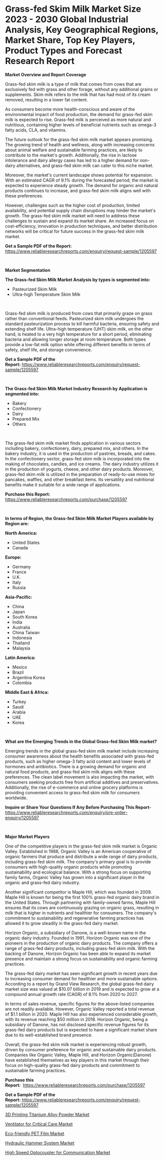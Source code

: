 <p><h1>Grass-fed Skim Milk Market Size 2023 - 2030 Global Industrial Analysis, Key Geographical Regions, Market Share, Top Key Players, Product Types and Forecast Research Report</h1></p><p><strong>Market Overview and Report Coverage</strong></p>
<p><p>Grass-fed skim milk is a type of milk that comes from cows that are exclusively fed with grass and other forage, without any additional grains or supplements. Skim milk refers to the milk that has had most of its cream removed, resulting in a lower fat content.</p><p>As consumers become more health-conscious and aware of the environmental impact of food production, the demand for grass-fed skim milk is expected to rise. Grass-fed milk is perceived as more natural and nutritious, containing higher levels of beneficial nutrients such as omega-3 fatty acids, CLA, and vitamins.</p><p>The future outlook for the grass-fed skim milk market appears promising. The growing trend of health and wellness, along with increasing concerns about animal welfare and sustainable farming practices, are likely to contribute to the market's growth. Additionally, the rise in lactose intolerance and dairy allergy cases has led to a higher demand for non-dairy alternatives, and grass-fed skim milk can cater to this niche market.</p><p>Moreover, the market's current landscape shows potential for expansion. With an estimated CAGR of 9.1% during the forecasted period, the market is expected to experience steady growth. The demand for organic and natural products continues to increase, and grass-fed skim milk aligns well with these preferences.</p><p>However, challenges such as the higher cost of production, limited availability, and potential supply chain disruptions may hinder the market's growth. The grass-fed skim milk market will need to address these challenges to sustain and expand its market share. An increased focus on cost-efficiency, innovation in production techniques, and better distribution networks will be critical for future success in the grass-fed skim milk market.</p></p>
<p><strong>Get a Sample PDF of the Report:</strong> <a href="https://www.reliableresearchreports.com/enquiry/request-sample/1205597">https://www.reliableresearchreports.com/enquiry/request-sample/1205597</a></p>
<p>&nbsp;</p>
<p><strong>Market Segmentation</strong></p>
<p><strong>The Grass-fed Skim Milk Market Analysis by types is segmented into:</strong></p>
<p><ul><li>Pasteurized Skim Milk</li><li>Ultra-high Temperature Skim Milk</li></ul></p>
<p>&nbsp;</p>
<p><p>Grass-fed skim milk is produced from cows that primarily graze on grass rather than conventional feeds. Pasteurized skim milk undergoes the standard pasteurization process to kill harmful bacteria, ensuring safety and extending shelf life. Ultra-high temperature (UHT) skim milk, on the other hand, is heated to a very high temperature for a short period, eliminating bacteria and allowing longer storage at room temperature. Both types provide a low-fat milk option while offering different benefits in terms of safety, shelf life, and storage convenience.</p></p>
<p><strong>Get a Sample PDF of the Report:</strong>&nbsp;<a href="https://www.reliableresearchreports.com/enquiry/request-sample/1205597">https://www.reliableresearchreports.com/enquiry/request-sample/1205597</a></p>
<p>&nbsp;</p>
<p><strong>The Grass-fed Skim Milk Market Industry Research by Application is segmented into:</strong></p>
<p><ul><li>Bakery</li><li>Confectionery</li><li>Dairy</li><li>Prepared Mix</li><li>Others</li></ul></p>
<p>&nbsp;</p>
<p><p>The grass-fed skim milk market finds application in various sectors including bakery, confectionery, dairy, prepared mix, and others. In the bakery industry, it is used in the production of pastries, breads, and cakes. In the confectionery sector, grass-fed skim milk is incorporated into the making of chocolates, candies, and ice creams. The dairy industry utilizes it in the production of yogurts, cheese, and other dairy products. Moreover, grass-fed skim milk is utilized in the preparation of ready-to-use mixes for pancakes, waffles, and other breakfast items. Its versatility and nutritional benefits make it suitable for a wide range of applications.</p></p>
<p><strong>Purchase this Report:</strong>&nbsp; <a href="https://www.reliableresearchreports.com/purchase/1205597">https://www.reliableresearchreports.com/purchase/1205597</a></p>
<p>&nbsp;</p>
<p><strong>In terms of Region, the Grass-fed Skim Milk Market Players available by Region are:</strong></p>
<p>
    <p> <strong> North America: </strong>
        <ul>
            <li>United States</li>
            <li>Canada</li>
        </ul>
        </p> 
    <p> <strong> Europe: </strong>
        <ul>
            <li>Germany</li>
            <li>France</li>
            <li>U.K.</li>
            <li>Italy</li>
            <li>Russia</li>
        </ul>
        </p> 
    <p> <strong> Asia-Pacific: </strong>
        <ul>
            <li>China</li>
            <li>Japan</li>
            <li>South Korea</li>
            <li>India</li>
            <li>Australia</li>
            <li>China Taiwan</li>
            <li>Indonesia</li>
            <li>Thailand</li>
            <li>Malaysia</li>
        </ul>
        </p> 
    <p> <strong> Latin America: </strong>
        <ul>
            <li>Mexico</li>
            <li>Brazil</li>
            <li>Argentina Korea</li>
            <li>Colombia</li>
        </ul>
        </p> 
    <p> <strong> Middle East & Africa: </strong>
        <ul>
            <li>Turkey</li>
            <li>Saudi</li>
            <li>Arabia</li>
            <li>UAE</li>
            <li>Korea</li>
        </ul>
    </p>
    </p>
<p>&nbsp;</p>
<p><strong>What are the Emerging Trends in the Global Grass-fed Skim Milk market?</strong></p>
<p><p>Emerging trends in the global grass-fed skim milk market include increasing consumer awareness about the health benefits associated with grass-fed products, such as higher omega-3 fatty acid content and lower levels of hormones and antibiotics. There is a growing demand for organic and natural food products, and grass-fed skim milk aligns with these preferences. The clean label movement is also impacting the market, with consumers seeking products free from artificial additives and preservatives. Additionally, the rise of e-commerce and online grocery platforms is providing convenient access to grass-fed skim milk for consumers worldwide.</p></p>
<p><strong>Inquire or Share Your Questions If Any Before Purchasing This Report</strong>- <a href="https://www.reliableresearchreports.com/enquiry/pre-order-enquiry/1205597">https://www.reliableresearchreports.com/enquiry/pre-order-enquiry/1205597</a></p>
<p>&nbsp;</p>
<p><strong>Major Market Players</strong></p>
<p><p>One of the competitive players in the grass-fed skim milk market is Organic Valley. Established in 1988, Organic Valley is an American cooperative of organic farmers that produce and distribute a wide range of dairy products, including grass-fed skim milk. The company's primary goal is to provide consumers with high-quality organic products while promoting sustainability and ecological balance. With a strong focus on supporting family farms, Organic Valley has grown into a significant player in the organic and grass-fed dairy industry.</p><p>Another significant competitor is Maple Hill, which was founded in 2009. Maple Hill is known for being the first 100% grass-fed organic dairy brand in the United States. Through partnering with family-owned farms, Maple Hill ensures that its cows are continuously grazing on organic grass, resulting in milk that is higher in nutrients and healthier for consumers. The company's commitment to sustainability and regenerative farming practices has allowed it to grow steadily in the grass-fed dairy market.</p><p>Horizon Organic, a subsidiary of Danone, is a well-known name in the organic dairy industry. Founded in 1991, Horizon Organic was one of the pioneers in the production of organic dairy products. The company offers a range of grass-fed dairy products, including grass-fed skim milk. With the backing of Danone, Horizon Organic has been able to expand its market presence and maintain a strong focus on sustainability and organic farming practices.</p><p>The grass-fed dairy market has seen significant growth in recent years due to increasing consumer demand for healthier and more sustainable options. According to a report by Grand View Research, the global grass-fed dairy market size was valued at $10.07 billion in 2019 and is expected to grow at a compound annual growth rate (CAGR) of 8.1% from 2020 to 2027.</p><p>In terms of sales revenue, specific figures for the above-listed companies are not readily available. However, Organic Valley reported a total revenue of $1.1 billion in 2020. Maple Hill has also experienced considerable growth, with its revenue reaching $50 million in 2018. Horizon Organic, being a subsidiary of Danone, has not disclosed specific revenue figures for its grass-fed dairy products but is expected to have a significant market share due to its well-established brand presence.</p><p>Overall, the grass-fed skim milk market is experiencing robust growth, driven by consumer preference for organic and sustainable dairy products. Companies like Organic Valley, Maple Hill, and Horizon Organic(Danone) have established themselves as key players in this market through their focus on high-quality grass-fed dairy products and commitment to sustainable farming practices.</p></p>
<p><strong>Purchase this Report:</strong>&nbsp;&nbsp;<a href="https://www.reliableresearchreports.com/purchase/1205597">https://www.reliableresearchreports.com/purchase/1205597</a></p>
<p></p>
<p><strong>Get a Sample PDF of the Report:</strong>&nbsp;<a href="https://www.reliableresearchreports.com/enquiry/request-sample/1205597">https://www.reliableresearchreports.com/enquiry/request-sample/1205597</a></p>
<p><p><a href="https://www.linkedin.com/pulse/3d-printing-titanium-alloy-powder-market-size-growth-forecast/">3D Printing Titanium Alloy Powder Market</a></p><p><a href="https://github.com/anmolreportprime/Market-Research-Report-List-1/blob/main/ventilator-for-critical-care-market.md">Ventilator for Critical Care Market</a></p><p><a href="https://www.linkedin.com/pulse/eco-friendly-pet-film-market-research-report-unlocks/">Eco-friendly PET Film Market</a></p><p><a href="https://medium.com/@santosdicki2023/decoding-hydraulic-hammer-system-market-metrics-market-share-trends-and-growth-patterns-a36246befc30">Hydraulic Hammer System Market</a></p><p><a href="https://github.com/jhonwin654/Market-Research-Report-List-1/blob/main/high-speed-optocoupler-for-communication-market.md">High Speed Optocoupler for Communication Market</a></p></p>